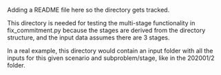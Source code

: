 Adding a README file here so the directory gets tracked.

This directory is needed for testing the multi-stage functionality
in fix_commitment.py because the stages are derived from the directory
structure, and the input data assumes there are 3 stages. 

In a real example, this directory would contain an input folder with 
all the inputs for this given scenario and subproblem/stage, like in
the 202001/2 folder. 

